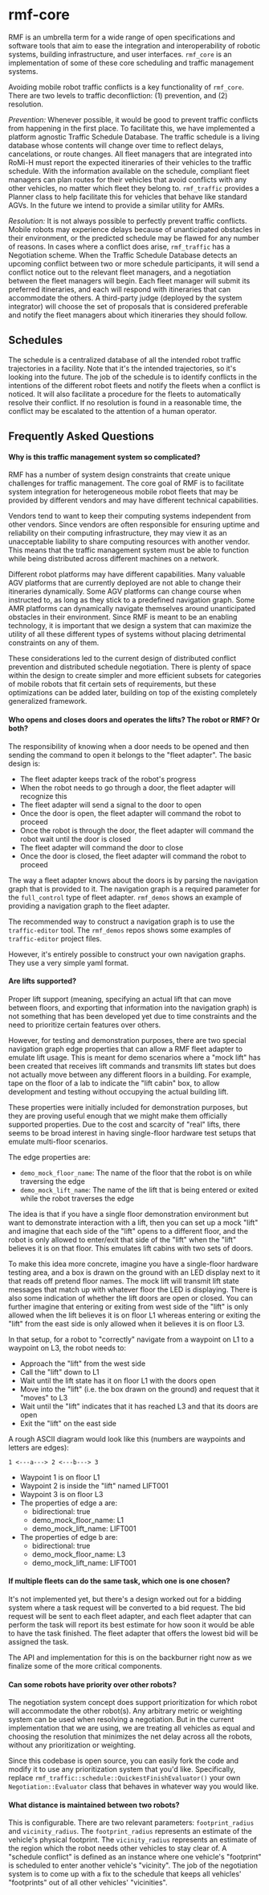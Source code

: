 # rmf-core

RMF is an umbrella term for a wide range of open specifications and software
tools that aim to ease the integration and interoperability of robotic systems,
building infrastructure, and user interfaces. `rmf_core` is an implementation
of some of these core scheduling and traffic management systems.

Avoiding mobile robot traffic conflicts is a key functionality of `rmf_core`.
There are two levels to traffic deconfliction: (1) prevention, and (2)
resolution.

*Prevention:* Whenever possible, it would be good to prevent traffic conflicts
from happening in the first place. To facilitate this, we have implemented a
platform agnostic Traffic Schedule Database. The traffic schedule is a living
database whose contents will change over time to reflect delays, cancelations,
or route changes. All fleet managers that are integrated into RoMi-H must
report the expected itineraries of their vehicles to the traffic schedule. With
the information available on the schedule, compliant fleet managers can plan
routes for their vehicles that avoid conflicts with any other vehicles, no
matter which fleet they belong to. `rmf_traffic` provides a Planner class to
help facilitate this for vehicles that behave like standard AGVs. In the future
we intend to provide a similar utility for AMRs.

*Resolution:* It is not always possible to perfectly prevent traffic conflicts.
Mobile robots may experience delays because of unanticipated obstacles in their
environment, or the predicted schedule may be flawed for any number of reasons.
In cases where a conflict does arise, `rmf_traffic` has a Negotiation scheme.
When the Traffic Schedule Database detects an upcoming conflict between two or
more schedule participants, it will send a conflict notice out to the relevant
fleet managers, and a negotiation between the fleet managers will begin. Each
fleet manager will submit its preferred itineraries, and each will respond with
itineraries that can accommodate the others. A third-party judge (deployed by
the system integrator) will choose the set of proposals that is considered
preferable and notify the fleet managers about which itineraries they should
follow.

## Schedules

The schedule is a centralized database of all the intended robot traffic
trajectories in a facility. Note that it's the intended trajectories, so it's
looking into the future. The job of the schedule is to identify conflicts in
the intentions of the different robot fleets and notify the fleets when a
conflict is noticed. It will also facilitate a procedure for the fleets to
automatically resolve their conflict. If no resolution is found in a reasonable
time, the conflict may be escalated to the attention of a human operator.

## Frequently Asked Questions

#### Why is this traffic management system so complicated?

RMF has a number of system design constraints that create unique challenges for
traffic management. The core goal of RMF is to facilitate system integration
for heterogeneous mobile robot fleets that may be provided by different vendors
and may have different technical capabilities.

Vendors tend to want to keep their computing systems independent from other
vendors. Since vendors are often responsible for ensuring uptime and
reliability on their computing infrastructure, they may view it as an
unacceptable liability to share computing resources with another vendor. This
means that the traffic management system must be able to function while being
distributed across different machines on a network.

Different robot platforms may have different capabilities. Many valuable AGV
platforms that are currently deployed are not able to change their itineraries
dynamically. Some AGV platforms can change course when instructed to, as long
as they stick to a predefined navigation graph. Some AMR platforms can
dynamically navigate themselves around unanticipated obstacles in their
environment. Since RMF is meant to be an enabling technology, it is important
that we design a system that can maximize the utility of all these different
types of systems without placing detrimental constraints on any of them.

These considerations led to the current design of distributed conflict
prevention and distributed schedule negotiation. There is plenty of space
within the design to create simpler and more efficient subsets for categories
of mobile robots that fit certain sets of requirements, but these optimizations
can be added later, building on top of the existing completely generalized
framework.

#### Who opens and closes doors and operates the lifts? The robot or RMF? Or both?

The responsibility of knowing when a door needs to be opened and then sending
the command to open it belongs to the "fleet adapter". The basic design is:

 * The fleet adapter keeps track of the robot's progress
 * When the robot needs to go through a door, the fleet adapter will recognize this
 * The fleet adapter will send a signal to the door to open
 * Once the door is open, the fleet adapter will command the robot to proceed
 * Once the robot is through the door, the fleet adapter will command the robot wait until the door is closed
 * The fleet adapter will command the door to close
 * Once the door is closed, the fleet adapter will command the robot to proceed

The way a fleet adapter knows about the doors is by parsing the navigation
graph that is provided to it. The navigation graph is a required parameter for
the `full_control` type of fleet adapter. `rmf_demos` shows an example of
providing a navigation graph to the fleet adapter.

The recommended way to construct a navigation graph is to use the
`traffic-editor` tool. The `rmf_demos` repos shows some examples of
`traffic-editor` project files.

However, it's entirely possible to construct your own navigation graphs. They
use a very simple yaml format.

#### Are lifts supported?

Proper lift support (meaning, specifying an actual lift that can move between
floors, and exporting that information into the navigation graph) is not
something that has been developed yet due to time constraints and the need to
prioritize certain features over others.

However, for testing and demonstration purposes, there are two special
navigation graph edge properties that can allow a RMF fleet adapter to emulate
lift usage. This is meant for demo scenarios where a "mock lift" has been
created that receives lift commands and transmits lift states but does not
actually move between any different floors in a building. For example, tape
on the floor of a lab to indicate the "lift cabin" box, to allow development
and testing without occupying the actual building lift.

These properties were initially included for demonstration purposes, but they
are proving useful enough that we might make them officially supported
properties. Due to the cost and scarcity of "real" lifts, there seems to be
broad interest in having single-floor hardware test setups that emulate
multi-floor scenarios.

The edge properties are:

 * `demo_mock_floor_name`: The name of the floor that the robot is on while traversing the edge
 * `demo_mock_lift_name`: The name of the lift that is being entered or exited while the robot traverses the edge

The idea is that if you have a single floor demonstration environment but want
to demonstrate interaction with a lift, then you can set up a mock "lift" and
imagine that each side of the "lift" opens to a different floor, and the robot
is only allowed to enter/exit that side of the "lift" when the "lift" believes
it is on that floor. This emulates lift cabins with two sets of doors.

To make this idea more concrete, imagine you have a single-floor hardware
testing area, and a box is drawn on the ground with an LED display next to it
that reads off pretend floor names. The mock lift will transmit lift state
messages that match up with whatever floor the LED is displaying. There is also
some indication of whether the lift doors are open or closed. You can further
imagine that entering or exiting from west side of the "lift" is only allowed
when the lift believes it is on floor L1 whereas entering or exiting the "lift"
from the east side is only allowed when it believes it is on floor L3.

In that setup, for a robot to "correctly" navigate from a waypoint on L1 to a
waypoint on L3, the robot needs to:

 * Approach the "lift" from the west side
 * Call the "lift" down to L1
 * Wait until the lift state has it on floor L1 with the doors open
 * Move into the "lift" (i.e. the box drawn on the ground) and request that it "moves" to L3
 * Wait until the "lift" indicates that it has reached L3 and that its doors are open
 * Exit the "lift" on the east side

A rough ASCII diagram would look like this (numbers are waypoints and letters
are edges):

```1 <---a---> 2 <---b---> 3```

 * Waypoint 1 is on floor L1
 * Waypoint 2 is inside the "lift" named LIFT001
 * Waypoint 3 is on floor L3
 * The properties of edge a are:
   * bidirectional: true
   * demo_mock_floor_name: L1
   * demo_mock_lift_name: LIFT001
 * The properties of edge b are:
   * bidirectional: true
   * demo_mock_floor_name: L3
   * demo_mock_lift_name: LIFT001

#### If multiple fleets can do the same task, which one is one chosen?

It's not implemented yet, but there's a design worked out for a bidding system
where a task request will be converted to a bid request. The bid request will
be sent to each fleet adapter, and each fleet adapter that can perform the task
will report its best estimate for how soon it would be able to have the task
finished. The fleet adapter that offers the lowest bid will be assigned the
task.

The API and implementation for this is on the backburner right now as we
finalize some of the more critical components.

#### Can some robots have priority over other robots?

The negotiation system concept does support prioritization for which robot will
accommodate the other robot(s). Any arbitrary metric or weighting system can be
used when resolving a negotiation. But in the current implementation that we
are using, we are treating all vehicles as equal and choosing the resolution
that minimizes the net delay across all the robots, without any prioritization
or weighting.

Since this codebase is open source, you can easily fork the code and modify it
to use any prioritization system that you'd like. Specifically, replace
`rmf_traffic::schedule::QuickestFinishEvaluator()` your own
`Negotiation::Evaluator` class that behaves in whatever way you would like.

#### What distance is maintained between two robots?

This is configurable. There are two relevant parameters: `footprint_radius` and
`vicinity_radius`. The `footprint_radius` represents an estimate of the
vehicle's physical footprint. The `vicinity_radius` represents an estimate of
the region which the robot needs other vehicles to stay clear of. A "schedule
conflict" is defined as an instance where one vehicle's "footprint" is
scheduled to enter another vehicle's "vicinity". The job of the negotiation
system is to come up with a fix to the schedule that keeps all vehicles'
"footprints" out of all other vehicles' "vicinities".
